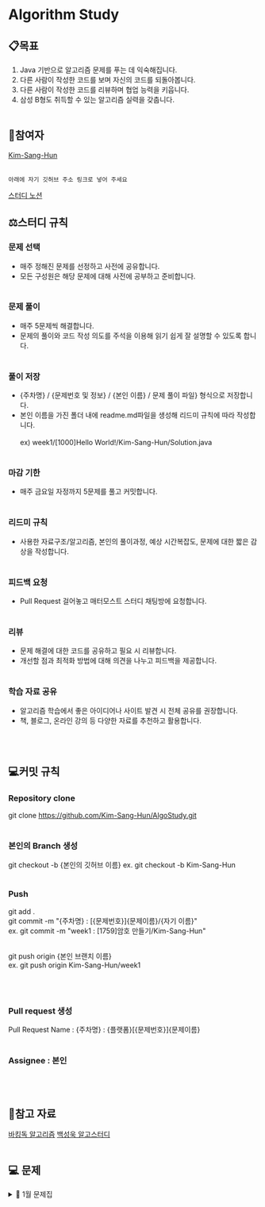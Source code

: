 # Algorithm Study

## 📋목표
1. Java 기반으로 알고리즘 문제를 푸는 데 익숙해집니다.
2. 다른 사람이 작성한 코드를 보며 자신의 코드를 되돌아봅니다.
3. 다른 사람이 작성한 코드를 리뷰하며 협업 능력을 키웁니다.
4. 삼성 B형도 취득할 수 있는 알고리즘 실력을 갖춥니다.
<br/><br/>
## 👶참여자   
[Kim-Sang-Hun](https://github.com/Kim-Sang-Hun) <br/><br/>
```
아래에 자기 깃허브 주소 링크로 넣어 주세요
```
[스터디 노션](https://reminiscent-play-031.notion.site/14-cf59caf3520e4ed3b570e66cd3e5d05c)

## ⚖️스터디 규칙

### 문제 선택
- 매주 정해진 문제를 선정하고 사전에 공유합니다.
- 모든 구성원은 해당 문제에 대해 사전에 공부하고 준비합니다.
<br/><br/>
### 문제 풀이
- 매주 5문제씩 해결합니다. <br/> 
- 문제의 풀이와 코드 작성 의도를 주석을 이용해 읽기 쉽게 잘 설명할 수 있도록 합니다.
<br/><br/>
### 풀이 저장
- {주차명} / {문제번호 및 정보} / {본인 이름} / 문제 풀이 파일} 형식으로 저장합니다. <br/>
- 본인 이름을 가진 폴더 내에 readme.md파일을 생성해 리드미 규칙에 따라 작성합니다. <br/><br/>
ex) week1/[1000]Hello World!/Kim-Sang-Hun/Solution.java
<br/><br/>
### 마감 기한
- 매주 금요일 자정까지 5문제를 풀고 커밋합니다.
<br/><br/>
### 리드미 규칙
- 사용한 자료구조/알고리즘, 본인의 풀이과정, 예상 시간복잡도, 문제에 대한 짧은 감상을 작성합니다.
<br/><br/>
### 피드백 요청
- Pull Request 걸어놓고 매터모스트 스터디 채팅방에 요청합니다.
<br/><br/>
### 리뷰
- 문제 해결에 대한 코드를 공유하고 필요 시 리뷰합니다.
- 개선할 점과 최적화 방법에 대해 의견을 나누고 피드백을 제공합니다.
<br/><br/>
### 학습 자료 공유
- 알고리즘 학습에서 좋은 아이디어나 사이트 발견 시 전체 공유를 권장합니다.
- 책, 블로그, 온라인 강의 등 다양한 자료를 추천하고 활용합니다.

<br/><br/>
## 💻커밋 규칙   

### Repository clone   

git clone https://github.com/Kim-Sang-Hun/AlgoStudy.git
<br/><br/>
### 본인의 Branch 생성   
 
git checkout -b {본인의 깃허브 이름} 
ex. git checkout -b Kim-Sang-Hun
<br/><br/>
### Push   

git add . <br/>
git commit -m "{주차명} : [{문제번호}]{문제이름}/{자기 이름}" <br/>
ex. git commit -m "week1 : [1759]암호 만들기/Kim-Sang-Hun" <br/><br/>

git push origin {본인 브랜치 이름} <br/>
ex. git push origin Kim-Sang-Hun/week1

<br/><br/>
### Pull request 생성   

Pull Request Name : {주차명} : {플랫폼}[{문제번호}]{문제이름}
<br/><br/>
### Assignee : 본인   
<br/><br/>
## 💾참고 자료

[바킹독 알고리즘](https://blog.encrypted.gg/category/%EA%B0%95%EC%A2%8C/%EC%8B%A4%EC%A0%84%20%EC%95%8C%EA%B3%A0%EB%A6%AC%EC%A6%98)
[백성욱 알고스터디](https://github.com/SeongukBaek/algoStudy?tab=readme-ov-file)
<br/><br/>
## 💻 문제
<details><summary>📎 1월 문제집</summary>

|주차|1|2|3|4|5|
|:---:|:---:|:---:|:---:|:---:|:---:|
|**0주차**<br> (01.22 ~ 01.26)|[부등호](https://www.acmicpc.net/problem/2529)|[암호 만들기](https://www.acmicpc.net/problem/1759)||
</details>


<br/><br/><br/><br/><br/><br/>

